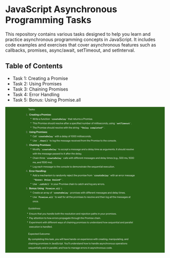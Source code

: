 
# JavaScript Asynchronous Programming Tasks

This repository contains various tasks designed to help you learn and practice asynchronous programming concepts in JavaScript. It includes code examples and exercises that cover asynchronous features such as callbacks, promises, async/await, setTimeout, and setInterval.

## Table of Contents
- Task 1: Creating a Promise
- Task 2: Using Promises
- Task 3: Chaining Promises
- Task 4: Error Handling
- Task 5: Bonus: Using Promise.all


![Şəkil Təsviri](./assets/img/task.png)
